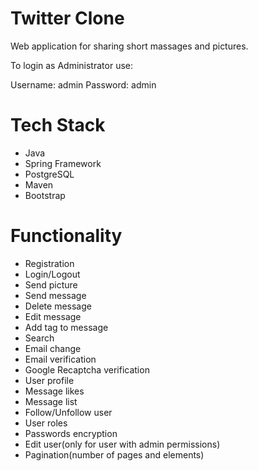 
# Twitter Clone

Web application for sharing short massages and pictures.

To login as Administrator use:

Username: admin Password: admin

# Tech Stack
* Java
* Spring Framework
* PostgreSQL
* Maven
* Bootstrap

# Functionality
* Registration
* Login/Logout
* Send picture
* Send message
* Delete message
* Edit message
* Add tag to message
* Search
* Email change
* Email verification
* Google Recaptcha verification
* User profile
* Message likes
* Message list
* Follow/Unfollow user
* User roles
* Passwords encryption
* Edit user(only for user with admin permissions)
* Pagination(number of pages and elements)
